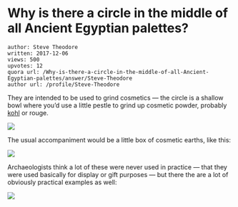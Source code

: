 # Why is there a circle in the middle of all Ancient Egyptian palettes?

	author: Steve Theodore
	written: 2017-12-06
	views: 500
	upvotes: 12
	quora url: /Why-is-there-a-circle-in-the-middle-of-all-Ancient-Egyptian-palettes/answer/Steve-Theodore
	author url: /profile/Steve-Theodore


They are intended to be used to grind cosmetics — the circle is a shallow bowl where you’d use a little pestle to grind up cosmetic powder, probably [kohl](https://en.wikipedia.org/wiki/Kohl_(cosmetics)) or rouge.

![](https://qph.fs.quoracdn.net/main-qimg-875073a2e572fc7672fef96a109fb48c)

The usual accompaniment would be a little box of cosmetic earths, like this:

![](https://qph.fs.quoracdn.net/main-qimg-4ee3717ac42b2652e5d57c2ad0b62d48-c)

Archaeologists think a lot of these were never used in practice — that they were used basically for display or gift purposes — but there the are a lot of obviously practical examples as well:

![](https://qph.fs.quoracdn.net/main-qimg-8173c245125d6696efe2ab715133cc08-c)

